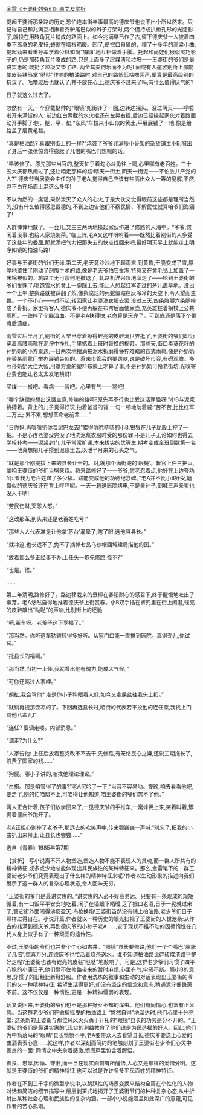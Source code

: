 [金雷《王婆街的爷们》原文及赏析](https://www.vrrw.net/wx/15146.html)

提起王婆街那条路的历史,恐怕连本街年事最高的德庆爷也说不出个所以然来。只记得自己和兆满互相揪着秃驴尾巴似的辫子打架时,两个僵持成拱桥孔形的光腚影子,就投在用砖角瓦片铺成的路面上。如今兆满早已作了古,留下德庆爷一人披着四季不离身的老皮袄,蜷缩在墙根晒暖。困了,便抿口自酿的、埋了十多年的高粱小曲,提起劲来看重孙辈学着少林和尚“嗨嗨”地互相做着手脚。托起和尚娃们猴似灵巧影子的,仍是那砖角瓦片凑成的路,只是上面多了层煤渣和垃圾——王婆街的爷们是最讲实惠的:既扔了垃圾又垫了路, 两全其美何乐而不为呢! 间或有人遛罢别街上那能使皮鞋铁马掌“哒哒”作响的柏油路时,对自己的路低低咕噜两声,便算是最高级别的抗议了。咕噜过后也就认了,并不放在心上;德庆爷不过来了吗,有什么值得厌气的?

日子就这么过去了。

忽然有一天,一个穿戴挺帅的“眼镜”兜街转了一圈,边转边摇头。没过两天——呼啦啦开来满街的人: 前边红白两截的水火棍还在左晃右摇,后边已经操起家伙对着路面动开手脚了:刨、挖、平、垫,“东风”车拉来小山似的黄土,平展展铺了一地,像是给路盖了层黄毛毯。

“真是柏油路? 真跟别街上的一样?”承袭了爷爷兆满瘦小骨架的杂货铺主小B,喊出了身后一张张惊喜得膨胀了几倍的嘴巴们想喊的话。

“早该修了。原先那些当官的,整天忙乎着勾心斗角往上爬,心里哪有老百姓。三十五大庆都热闹过了,还让咱走那样的路:晴天一街土,阴天一街泥——不怕丢共产党的人?” 德庆爷当居委会主任的孙子老A,觉得自己应该有些高出众人一筹的见解,不然,岂不白在场面上混这么多年!

不以为然的一席话,果然泼灭了众人的心火,于是大伙又觉得眼前这些都是理所当然的,没有什么值得感恩戴德的,不到上边告他们不察民情、不解民忧就算咱爷们海涵了!

人群悻悻地散了。一会儿,又三三两两地操起家伙挤进了修路的人海中。“爷爷,您闲着没事,也给人家烧碗茶。”临上阵,老A又这样吩咐着——既然比着别街的人多受了这些年的委屈,那就添把气力把那失去的快点找回来吧,最好明天早上就能走上明净如镜的柏油马路!

好事与王婆街的爷们无缘,第二天,老天竟沙沙地下起雨来,到黄昏,干脆变成了雪,厚厚地罩住了刚动了剖腹手术的路,像是老天爷怕它受冻,特意又在黄毛毯上加盖了一床棉被似的。筑路工无可奈何地撤退了, 轧路机洋兴叹地溜走了——轮到王婆街的爷们受罪了:喝饱雪水的黄土一脚踩上去,能让人想起红军走过的茅儿盖草地。没出一个上午,整条路就被踩翻了浆,像条腐烂的死蛇僵缩在灰冷冷的天空下,令人望而生畏。一个不小心——对不起,转回家让老婆洗衣服去罢!没过三天,四条胳膊六条腿摔成了骨折。家里有客人,德庆爷不便再躲在布帘后面使尿壶,充英雄拄着拐杖上公共厕所。一跌摔了个脑溢血。不是老A扶得快,老命算是玩完了。可到底还是落下个偏瘫后遗症。

雨雪过后半月了,别街的人早已穿着擦得锃亮的皮鞋满世界逛了,王婆街的爷们却仍穿着高腰雨靴在泥泞中挣扎,手里掂着上班时替换的棉鞋。那些天,街口卖葵花籽的孙奶奶的小方桌边,一日两次地摆满被泥水折磨得狰狞难睹的各式雨靴,像是孙奶奶在替某雨靴厂举办展销会似的。惹来市管会的要罚款,说是破坏市容,有碍观瞻。多亏孙奶奶大仁大智,用罩方桌的塑料布蒙上才算了事,不是孙奶奶可怜老街坊,光收寄存费也能让老太太发笔横财!

买煤——搬吧。看病——背吧。心里有气——骂吧!

“哪个缺德的想出这馊主意,修嘛的路呵?原先再不行也比受这活罪强呀!”小B与泥浆拚搏着。背上的儿子觉得好玩,拍着爸爸的背,一句一顿地助着威:“苦不苦,比比红军二万五; 累不累,想想革命老前辈……”

“日你妈,再嚷嚷扔你喂泥巴龙去!”累得吭吭哧哧的小B,狠狠在儿子屁股上拧了一把。不是心疼老婆没完没了地洗泥浆衣服时受的那份罪,不是儿子无论如何也得去学校补考——泥浆封门,儿子常常旷课,本来拔尖的优等生,期考变成全班倒数第一名——他真想把儿子掼到泥浆里去,以泄半月来的心头之气。

“就是那个刚提拔上来的县长让干的。对,就那个满街兜的‘眼镜’。新官上任三把火,拿咱王婆街的爷们当劈柴烧。将来路修好了——爷爷,您老忍着点,他好在上边夸功呵: 看我为老百姓谋了多少福。路能变成他的功德纪念碑。”老A并不比小B好受,磨盘似的德庆爷还在背上哼哼呢。一天一趟送医院烤电,不是亲孙子,倒喊三声亲爹也没人干呐!

“劳民伤财,天怨人怒。”

“这改那革,到头来还是老百姓吃亏!”

“那些人大代表准是让他拿‘茅台’灌晕了,瞎了眼,选他当县长。”

“就冲这,也长远不了,免不了摘掉七品乌纱帽回城建局描他的图。”

“放着那么多正经事不办,上任头一炮先修路,怪不?”

“也是。怪。”

……

第二年清明,路修好了。路边移栽来的垂柳在春阳耐心的感召下,终于醒悟地吐出了嫩芽。老A悠然自得地推着德庆爷上街赏春。小B双手插在裤兜里在街上闲逛,锃亮的皮鞋敲出“哒哒”的声响,比别街上的还脆

“嗬,新车呀。老爷子这下享福了。”

“那当然。你听这车轱辘转得多好听。从家门口能一直推到医院。真得劲儿,你试试。”

“托县长的福呵。”

“那当然,当初一上任,我就看出他有魄力,能成大气候。”

“可你还骂过人家哩。”

“胡扯,我会骂他? 准是你小子狗眼看人低,如今又拿屎盆往我头上扣。”

“就别再提那壶凉的了。下回再选县长时,咱街的代表若不投他的连任票,我找上门骂他八辈儿!”

“连任? 要调走喽。内部消息。”

“调走?为什么?”

“人家告他: 上任后放着整党改革不去干,先修路,有笼络民心之嫌,还说工期拖长了,浪费了国家的钱……”

“狗屁。哪小子讲的,咱找他理论理论。”

“白搭。那是咱管得了的事?”老A沉吟了一下,“当官不容易哟。夜晚,咱去看看他吧,要走了,别的忙咱帮不上,可咱得让他知道,咱王婆街的爷们忘不了他。”

两人正合计着,孩子们放学回来了,一见德庆爷的手推车,一窝蜂拥上来,笑着叫着,簇拥着德庆爷跑开了。

老A正担心别摔了老爷子,那远去的欢笑声中,传来颤巍巍一声喊:“别忘了,把我的小曲扒出来带上,让县长也尝尝……”

选自《青春》1985年第7期



【赏析】 写小说离不开人物塑造,塑造人物不能不表现人的灵魂,而一群人所共有的精神特征,或多或少地总能体现出其民族性的某种特征来。那么,金雷笔下的一群王婆街老少爷们究竟表现出了什么样的精神特征来呢?作者以生动形象的描述向我们展示了这一群人的复杂心理状态,令人回味无穷。

“王婆街的爷们是最讲实惠的。”讲实惠的人必不好高务远。只要有一条现成的规矩循着,有一口饭平平安安地吃着,闲了在墙跟下晒暖,乏了抿口老酒,日子一晃就过来了,管它街外面闹得沸反盈天,鸟枪换炮!王婆街虽然没有铺上柏油路,老少爷们日子照样过得自在。小说开篇,作者就以一种历史的眼光扫视了王婆街的人世沧桑:从作古的兆满到德庆爷,再到德庆爷的小孙子老A……,安于现状不推不动的因循惰性在几代人身上似乎有了一种顽固的遗传性。

不过,王婆街的爷们也并非个个心如古井。“眼镜”县长要修路,他们一个个嘴巴“膨胀了几倍”,惊喜万分,连德庆爷也忙活着烧茶送水。谁不知道柏油路比碎砖煤渣路平整好走呢?王婆街也该有锃亮的皮鞋“哒哒”地敲响了。可是,这群老少爷们习惯了四平八稳的小康日子,他们耐不住修路带来的暂时麻烦,心里有气,牢骚不断。照小B的意思,穿惯了的旧鞋比新鞋舒服。作者用洗炼的叙事和生动的对话表现出王婆街的爷们的又一种精神特征: 希望生活得更好,却没有坚定的信念和意志,稍遇泥泞便畏葸不前。这不仅仅是一种惰性,更是一种精神懦弱的表现。

话又说回来,王婆街的爷们也不是那种好歹不知的浑虫。他们有同情心,也富有正义感。当这群老少爷们在嫩柳摇曳的柏油路上 “悠然自得”地溜达时,他们心里十分亮堂: 这条新的王婆街与那位风风火火勇于开拓的“眼镜”县长的功劳是分不开的。“王婆街的爷们是最讲实惠的”,现实的利益教育了他们谁是为民造福的好人。因此,他们为中箭落马的“眼睛”县长愤愤不平,老A要带众人去看望县长,德庆爷要送上心爱的曲酒表表心意……就这样,作者以深刻而简约的笔触刻划了王婆街老少爷们心灵中善良的一面: 同情之中夹杂着感激,愤懑声里包含着醒悟。

善良、忠厚,因循、守旧,而一旦在现实面前有所醒悟,人心又是那样的爱憎分明。这就是王婆街的爷们的精神特征,也可以说是许许多多平民百姓的精神特征。

作者在不到三千字的微型小说中,以跳跃性的场景变换来结构全篇在个性化的人物对话和简洁的细节描写中,层层剥笋式地揭开了王婆街爷们的种种复杂心态,从中折射出某种社会心理和民族性的复杂内涵。一部小小说能涵盖如此深广的意蕴,可见作者的苦心孤诣。

